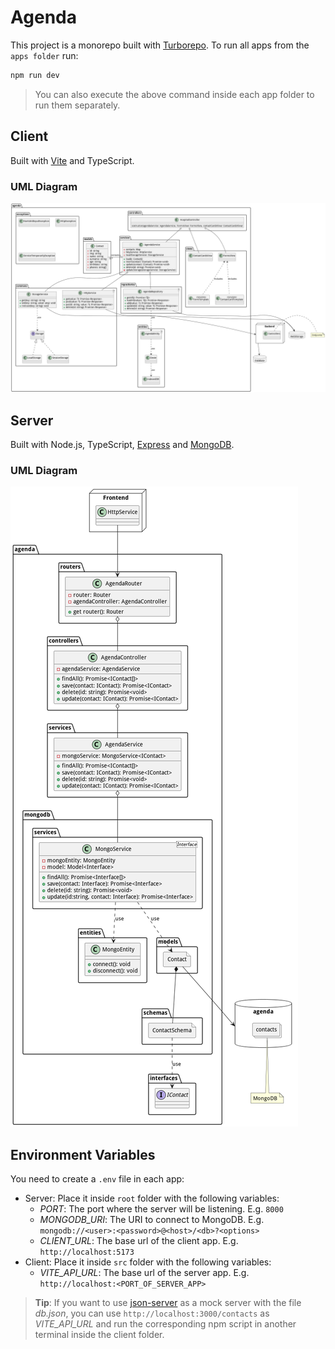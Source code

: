 # Agenda

This project is a monorepo built with [Turborepo](https://turbo.build/). To run all apps from the `apps folder` run:

```bash
npm run dev
```

> You can also execute the above command inside each app folder to run them separately.

## Client
Built with [Vite](https://vitejs.dev/) and TypeScript.

### UML Diagram

![UML Diagram](./docs/uml/Client.png)

## Server
Built with Node.js, TypeScript, [Express](https://expressjs.com/) and [MongoDB](https://www.mongodb.com/).

### UML Diagram

![UML Diagram](./docs/uml/Server.png)

## Environment Variables
You need to create a `.env` file in each app:

- Server: Place it inside `root` folder with the following variables:
    - *PORT*: The port where the server will be listening. E.g. `8000`
    - *MONGODB_URI*: The URI to connect to MongoDB. E.g. `mongodb://<user>:<password>@<host>/<db>?<options>`
    - *CLIENT_URL*: The base url of the client app. E.g. `http://localhost:5173`
- Client: Place it inside `src` folder with the following variables:
    - *VITE_API_URL*: The base url of the server app. E.g. `http://localhost:<PORT_OF_SERVER_APP>`

> **Tip**: If you want to use [json-server](https://www.npmjs.com/package/json-server) as a mock server with the file _db.json_, you can use `http://localhost:3000/contacts` as *VITE_API_URL* and run the corresponding npm script in another terminal inside the client folder.
